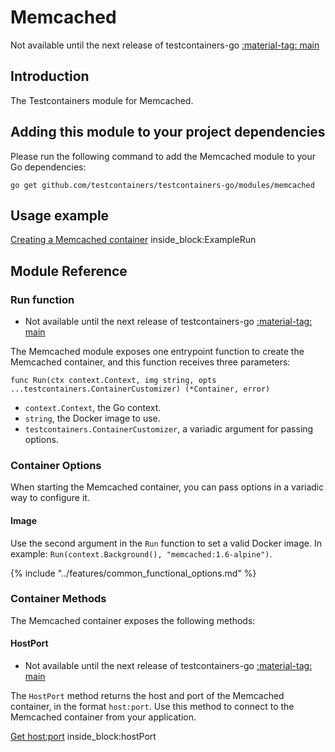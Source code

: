 # Memcached

Not available until the next release of testcontainers-go <a href="https://github.com/testcontainers/testcontainers-go"><span class="tc-version">:material-tag: main</span></a>

## Introduction

The Testcontainers module for Memcached.

## Adding this module to your project dependencies

Please run the following command to add the Memcached module to your Go dependencies:

```
go get github.com/testcontainers/testcontainers-go/modules/memcached
```

## Usage example

<!--codeinclude-->
[Creating a Memcached container](../../modules/memcached/examples_test.go) inside_block:ExampleRun
<!--/codeinclude-->

## Module Reference

### Run function

- Not available until the next release of testcontainers-go <a href="https://github.com/testcontainers/testcontainers-go"><span class="tc-version">:material-tag: main</span></a>

The Memcached module exposes one entrypoint function to create the Memcached container, and this function receives three parameters:

```golang
func Run(ctx context.Context, img string, opts ...testcontainers.ContainerCustomizer) (*Container, error)
```

- `context.Context`, the Go context.
- `string`, the Docker image to use.
- `testcontainers.ContainerCustomizer`, a variadic argument for passing options.

### Container Options

When starting the Memcached container, you can pass options in a variadic way to configure it.

#### Image

Use the second argument in the `Run` function to set a valid Docker image.
In example: `Run(context.Background(), "memcached:1.6-alpine")`.

{% include "../features/common_functional_options.md" %}

### Container Methods

The Memcached container exposes the following methods:

#### HostPort

- Not available until the next release of testcontainers-go <a href="https://github.com/testcontainers/testcontainers-go"><span class="tc-version">:material-tag: main</span></a>

The `HostPort` method returns the host and port of the Memcached container, in the format `host:port`. Use this method to connect to the Memcached container from your application.

<!--codeinclude-->
[Get host:port](../../modules/memcached/examples_test.go) inside_block:hostPort
<!--/codeinclude-->
